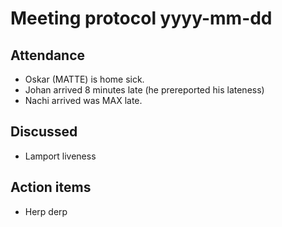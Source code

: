 Meeting protocol yyyy-mm-dd
===========================

Attendance
----------

  * Oskar (MATTE) is home sick.
  * Johan arrived 8 minutes late (he prereported his lateness)
  * Nachi arrived was MAX late.

Discussed
---------

  * Lamport liveness

Action items
------------
  * Herp derp
